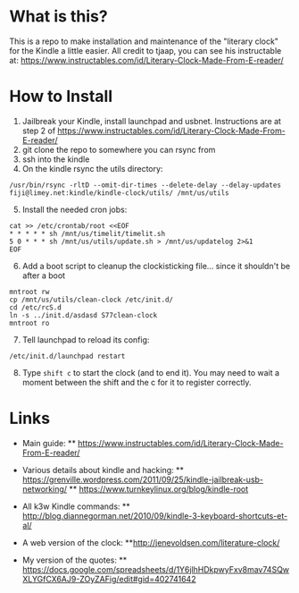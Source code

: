 # What is this?

This is a repo to make installation and maintenance of the "literary
clock" for the Kindle a little easier.  All credit to tjaap, you can
see his instructable at:
https://www.instructables.com/id/Literary-Clock-Made-From-E-reader/


# How to Install

1. Jailbreak your Kindle, install launchpad and usbnet.  Instructions
   are at step 2 of https://www.instructables.com/id/Literary-Clock-Made-From-E-reader/
2. git clone the repo to somewhere you can rsync from
3. ssh into the kindle
4. On the kindle rsync the utils directory:
```
/usr/bin/rsync -rltD --omit-dir-times --delete-delay --delay-updates fiji@limey.net:kindle/kindle-clock/utils/ /mnt/us/utils
```
5. Install the needed cron jobs:
```
cat >> /etc/crontab/root <<EOF
* * * * * sh /mnt/us/timelit/timelit.sh
5 0 * * * sh /mnt/us/utils/update.sh > /mnt/us/updatelog 2>&1
EOF
```
6. Add a boot script to cleanup the clockisticking file... since it shouldn't be after a boot
```
mntroot rw
cp /mnt/us/utils/clean-clock /etc/init.d/
cd /etc/rcS.d
ln -s ../init.d/asdasd S77clean-clock
mntroot ro
```
7. Tell launchpad to reload its config:
```
/etc/init.d/launchpad restart
```
8. Type `shift c` to start the clock (and to end it).  You may need to
wait a moment between the shift and the c for it to register
correctly.


# Links

* Main guide:
** https://www.instructables.com/id/Literary-Clock-Made-From-E-reader/

* Various details about kindle and hacking:
** https://grenville.wordpress.com/2011/09/25/kindle-jailbreak-usb-networking/
** https://www.turnkeylinux.org/blog/kindle-root

* All k3w Kindle commands:
** http://blog.diannegorman.net/2010/09/kindle-3-keyboard-shortcuts-et-al/

* A web version of the clock:
**http://jenevoldsen.com/literature-clock/

* My version of the quotes:
** https://docs.google.com/spreadsheets/d/1Y6jlhHDkpwyFxv8mav74SQwXLYGfCX6AJ9-ZOyZAFig/edit#gid=402741642
